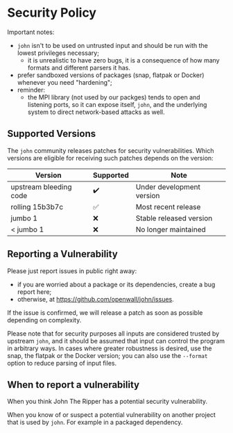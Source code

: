# Security Policy

Important notes:
* `john` isn't to be used on untrusted input and should be run with the lowest privileges necessary;
  * it is unrealistic to have zero bugs, it is a consequence of how many formats and different parsers it has.
* prefer sandboxed versions of packages (snap, flatpak or Docker) whenever you need "hardening";
* reminder:
  * the MPI library (not used by our packges) tends to open and listening ports, so it can expose itself,
    `john`, and the underlying system to direct network-based attacks as well.

## Supported Versions

The `john` community releases patches for security vulnerabilities. Which versions are eligible for
receiving such patches depends on the version:

| Version | Supported          | Note                        |
| ------- | ------------------ | ----------------------------------------- |
| upstream bleeding code | :heavy_check_mark: | Under development version  |
| rolling 15b3b7c   | :white_check_mark: | Most recent release             |
| jumbo 1   | :x: | Stable released version |
| < jumbo 1 | :x: | No longer maintained    |

## Reporting a Vulnerability

Please just report issues in public right away:
* if you are worried about a package or its dependencies, create a bug report here;
* otherwise, at https://github.com/openwall/john/issues.

If the issue is confirmed, we will release a patch as soon as possible depending on complexity.

Please note that for security purposes all inputs are considered trusted by upstream `john`, and it should
be assumed that input can control the program in arbitrary ways. In cases where greater robustness is desired,
use the snap, the flatpak or the Docker version; you can also use the `--format` option to reduce parsing
of input files.

## When to report a vulnerability

When you think John The Ripper has a potential security vulnerability.

When you know of or suspect a potential vulnerability on another project that is used by `john`.
For example in a packaged dependency.
